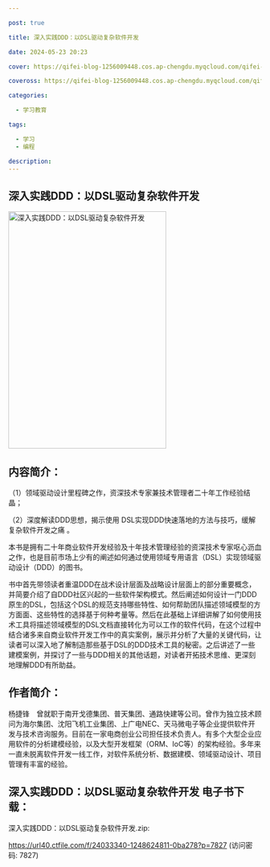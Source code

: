 ```yaml
---

post: true

title: 深入实践DDD：以DSL驱动复杂软件开发

date: 2024-05-23 20:23

cover: https://qifei-blog-1256009448.cos.ap-chengdu.myqcloud.com/qifei-blog/66348c570ea9cb14033c41b2.jpg

coveross: https://qifei-blog-1256009448.cos.ap-chengdu.myqcloud.com/qifei-blog/66348c570ea9cb14033c41b2.jpg

categories:

  - 学习教育

tags:

  - 学习
  - 编程

description:
---
```


## 深入实践DDD：以DSL驱动复杂软件开发
<img alt="深入实践DDD：以DSL驱动复杂软件开发 " class="aligncenter loading" data-was-processed="true" decoding="async" fetchpriority="high" height="471" src="https://qifei-blog-1256009448.cos.ap-chengdu.myqcloud.com/qifei-blog/66348c570ea9cb14033c41b2.jpg " style="cursor: zoom-in;" width="314"/>

## 内容简介：

（1）领域驱动设计里程碑之作，资深技术专家兼技术管理者二十年工作经验结晶；

（2）深度解读DDD思想，揭示使用 DSL实现DDD快速落地的方法与技巧，缓解复杂软件开发之痛 。

本书是拥有二十年商业软件开发经验及十年技术管理经验的资深技术专家呕心沥血之作，也是目前市场上少有的阐述如何通过使用领域专用语言（DSL）实现领域驱动设计（DDD）的图书。

书中首先带领读者重温DDD在战术设计层面及战略设计层面上的部分重要概念，并简要介绍了自DDD社区兴起的一些软件架构模式。然后阐述如何设计一门DDD原生的DSL，包括这个DSL的规范支持哪些特性、如何帮助团队描述领域模型的方方面面、这些特性的选择基于何种考量等。然后在此基础上详细讲解了如何使用技术工具将描述领域模型的DSL文档直接转化为可以工作的软件代码，在这个过程中结合诸多来自商业软件开发工作中的真实案例，展示并分析了大量的关键代码，让读者可以深入地了解制造那些基于DSL的DDD技术工具的秘密。之后讲述了一些建模案例，并探讨了一些与DDD相关的其他话题，对读者开拓技术思维、更深刻地理解DDD有所助益。

## 作者简介：

杨捷锋　曾就职于南开戈德集团、普天集团、通路快建等公司。曾作为独立技术顾问为海尔集团、沈阳飞机工业集团、上广电NEC、天马微电子等企业提供软件开发与技术咨询服务。目前在一家电商创业公司担任技术负责人。有多个大型企业应用软件的分析建模经验，以及大型开发框架（ORM、IoC等）的架构经验。多年来一直未脱离软件开发一线工作，对软件系统分析、数据建模、领域驱动设计、项目管理有丰富的经验。

## 深入实践DDD：以DSL驱动复杂软件开发 电子书下载：
深入实践DDD：以DSL驱动复杂软件开发.zip: 

https://url40.ctfile.com/f/24033340-1248624811-0ba278?p=7827 (访问密码: 7827)

